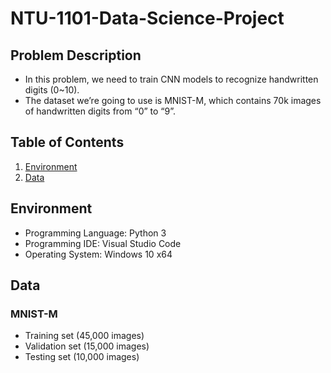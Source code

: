 # NTU-1101-Data-Science-Project

## Problem Description
* In this problem, we need to train CNN models to recognize handwritten digits (0~10). 
* The dataset we’re going to use is MNIST-M, which contains 70k images of handwritten digits from “0” to “9”. 

## Table of Contents
<!--ts-->
   1. [Environment](https://github.com/firejetz/NTU-1101-Data-Science-Project/blob/main/README.md#Environment)
   2. [Data](https://github.com/firejetz/NTU-1101-Data-Science-Project/blob/main/README.md#data)
<!--te-->


## Environment
* Programming Language: Python 3
* Programming IDE: Visual Studio Code
* Operating System: Windows 10 x64

## Data
### MNIST-M
* Training set (45,000 images)
* Validation set (15,000 images)
* Testing set (10,000 images)
